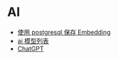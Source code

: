 # AI

- [使用 postgresql 保存 Embedding](%E4%BD%BF%E7%94%A8postgresql%E4%BF%9D%E5%AD%98Embedding.md)
- [ai 模型列表](ai%E6%A8%A1%E5%9E%8B%E5%88%97%E8%A1%A8.md)
- [ChatGPT](ChatGPT/index)
